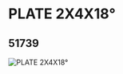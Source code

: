 # PLATE 2X4X18°
## 51739
![PLATE 2X4X18°](https://lc-www-live-s.legocdn.com/media/bricks/5/2/4249506.jpg)